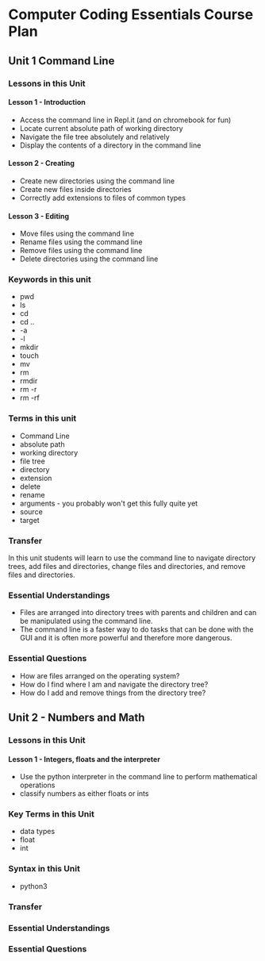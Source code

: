 # Computer Coding Essentials Course Plan
## Unit 1 Command Line
### Lessons in this Unit
#### Lesson 1 - Introduction
- Access the command line in Repl.it (and on chromebook for fun)
- Locate current absolute path of working directory
- Navigate the file tree absolutely and relatively
- Display the contents of a directory in the command line
#### Lesson 2 - Creating
- Create new directories using the command line
- Create new files inside directories
- Correctly add extensions to files of common types
#### Lesson 3 - Editing
- Move files using the command line
- Rename files using the command line
- Remove files using the command line
- Delete directories using the command line
### Keywords in this unit
- pwd
- ls
- cd
- cd ..
- -a
- -l
- mkdir
- touch
- mv
- rm
- rmdir
- rm -r
- rm -rf
### Terms in this unit
- Command Line
- absolute path
- working directory
- file tree
- directory
- extension
- delete
- rename
- arguments - you probably won't get this fully quite yet
- source
- target
### Transfer
In this unit students will learn to use the command line to navigate directory trees, add files and directories, change files and directories, and remove files and directories.
### Essential Understandings
- Files are arranged into directory trees with parents and children and can be manipulated using the command line.
- The command line is a faster way to do tasks that can be done with the GUI and it is often more powerful and therefore more dangerous.
### Essential Questions
- How are files arranged on the operating system?
- How do I find where I am and navigate the directory tree?
- How do I add and remove things from the directory tree?
## Unit 2 - Numbers and Math
### Lessons in this Unit
#### Lesson 1 - Integers, floats and the interpreter
- Use the python interpreter in the command line to perform mathematical operations
- classify numbers as either floats or ints
### Key Terms in this Unit
- data types
- float
- int
### Syntax in this Unit
- python3
### Transfer
### Essential Understandings
### Essential Questions

